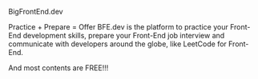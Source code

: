 BigFrontEnd.dev

Practice + Prepare = Offer
BFE.dev is the platform to
practice your Front-End development skills,
prepare your Front-End job interview and
communicate with developers around the globe,
like LeetCode for Front-End.

And most contents are FREE!!!
